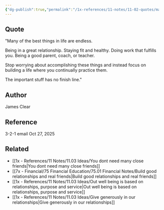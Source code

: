 ```yaml
---
{"dg-publish":true,"permalink":"/1x-references/11-notes/11-02-quotes/many-of-the-best-things-in-life-are-endless-the-important-stuff-has-no-finish-line-james-clear/","title":"Many of the best things in life are endless...The important stuff has no finish line - James Clear","created":"2025-10-27T19:20:16.610+03:00","updated":"2025-10-27T19:22:39.672+03:00"}
---
```



## Quote
"Many of the best things in life are endless.

Being in a great relationship. Staying fit and healthy. Doing work that fulfills you. Being a good parent, coach, or teacher.

Stop worrying about accomplishing these things and instead focus on building a life where you continually practice them.

The important stuff has no finish line."

## Author
James Clear

## Reference
3-2-1 email Oct 27, 2025

## Related
- [[1x - References/11 Notes/11.03 Ideas/You dont need many close friends\|You dont need many close friends]]
- [[7x - Financial/75 Financial Education/75.01 Financial Notes/Build good relationships and real friends\|Build good relationships and real friends]]
- [[1x - References/11 Notes/11.03 Ideas/Out well being is based on relationships, purpose and service\|Out well being is based on relationships, purpose and service]]
- [[1x - References/11 Notes/11.03 Ideas/Give generously in our relationships\|Give generously in our relationships]]